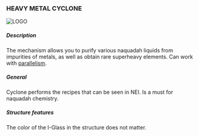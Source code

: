 ### HEAVY METAL CYCLONE

![LOGO](https://cdn.discordapp.com/attachments/916393114166525974/939873327567224912/HMC.png)

##### Description

The mechanism allows you to purify various naquadah liquids from impurities of metals, as well as obtain rare superheavy elements. Can work with [parallelism](/mechanics#parallelism).

##### General

Cyclone performs the recipes that can be seen in NEI. Is a must for naquadah chemistry.

##### Structure features

The color of the I-Glass in the structure does not matter.
